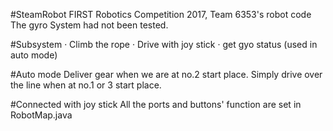 #SteamRobot
FIRST Robotics Competition 2017, Team 6353's robot code
The gyro System had not been tested.

#Subsystem
· Climb the rope
· Drive with joy stick
· get gyo status (used in auto mode)

#Auto mode
Deliver gear when we are at no.2 start place.
Simply drive over the line when at no.1 or 3 start place.

#Connected with joy stick
All the ports and buttons' function are set in RobotMap.java